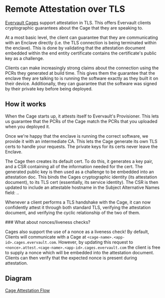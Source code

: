 # Remote Attestation over TLS

[Evervault Cages](https://docs.evervault.com/products/cages) support attestation in TLS. This offers Evervault clients cryptographic guarantees about the Cage that they are speaking to.

At a most basic level, the client can guarantee that they are communicating with an Enclave directly (i.e. the TLS connection is being terminated within the enclave). This is done by validating that the attestation document embedded within the end entity certificate contains the certificate's public key as a challenge.

Clients can make increasingly strong claims about the connection using the PCRs they generated at build time. This gives them the guarantee that the enclave they are talking to is running the software exactly as they built it on their device. Additionally, they can guarantee that the software was signed by their private key before being deployed.

## How it works

When the Cage starts up, it attests itself to Evervault's Provisioner. This lets us guarantee that the PCRs of the Cage match the PCRs that you uploaded when you deployed it.

Once we're happy that the enclave is running the correct software, we provide it with an intermediate CA. This lets the Cage generate its own TLS certs to handle your requests. The private keys for its certs never leave the Enclave.

The Cage then creates its default cert. To do this, it generates a key pair, and a CSR containing all of the information needed for the cert. The generated public key is then used as a challenge to be embedded into an attestation doc. This binds the Cages cryptographic identity (its attestation document), to its TLS cert (essentially, its service identity). The CSR is then updated to include an attestable hostname in the Subject Alternative Names field: <hex-encoded-attestation-doc>.<cage-hostname>.

Whenever a client performs a TLS handshake with the Cage, it can now confidently attest it through both standard TLS, verifying the attestation document, and verifying the cyclic relationship of the two of them.

### What about nonces/liveness checks?

Cages also support the use of a nonce as a liveness check! By default, Clients will communicate with a Cage at `<cage-name>.<app-id>.cages.evervault.com`. However, by updating this request to `<nonce>.attest.<cage-name>.<app-id>.cages.evervault.com` the client is free to supply a nonce which will be embedded into the attestation document. Clients can then verify that the expected nonce is present during attestation.

## Diagram

[Cage Attestation Flow](./static//Attestation.png)
